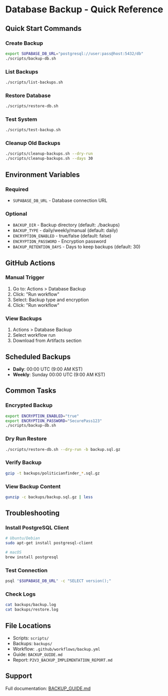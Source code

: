 # Database Backup - Quick Reference

## Quick Start Commands

### Create Backup
```bash
export SUPABASE_DB_URL="postgresql://user:pass@host:5432/db"
./scripts/backup-db.sh
```

### List Backups
```bash
./scripts/list-backups.sh
```

### Restore Database
```bash
./scripts/restore-db.sh
```

### Test System
```bash
./scripts/test-backup.sh
```

### Cleanup Old Backups
```bash
./scripts/cleanup-backups.sh --dry-run
./scripts/cleanup-backups.sh --days 30
```

## Environment Variables

### Required
- `SUPABASE_DB_URL` - Database connection URL

### Optional
- `BACKUP_DIR` - Backup directory (default: ./backups)
- `BACKUP_TYPE` - daily/weekly/manual (default: daily)
- `ENCRYPTION_ENABLED` - true/false (default: false)
- `ENCRYPTION_PASSWORD` - Encryption password
- `BACKUP_RETENTION_DAYS` - Days to keep backups (default: 30)

## GitHub Actions

### Manual Trigger
1. Go to: Actions > Database Backup
2. Click: "Run workflow"
3. Select: Backup type and encryption
4. Click: "Run workflow"

### View Backups
1. Actions > Database Backup
2. Select workflow run
3. Download from Artifacts section

## Scheduled Backups

- **Daily**: 00:00 UTC (9:00 AM KST)
- **Weekly**: Sunday 00:00 UTC (9:00 AM KST)

## Common Tasks

### Encrypted Backup
```bash
export ENCRYPTION_ENABLED="true"
export ENCRYPTION_PASSWORD="SecurePass123"
./scripts/backup-db.sh
```

### Dry Run Restore
```bash
./scripts/restore-db.sh --dry-run -b backup.sql.gz
```

### Verify Backup
```bash
gzip -t backups/politicianfinder_*.sql.gz
```

### View Backup Content
```bash
gunzip -c backups/backup.sql.gz | less
```

## Troubleshooting

### Install PostgreSQL Client
```bash
# Ubuntu/Debian
sudo apt-get install postgresql-client

# macOS
brew install postgresql
```

### Test Connection
```bash
psql "$SUPABASE_DB_URL" -c "SELECT version();"
```

### Check Logs
```bash
cat backups/backup.log
cat backups/restore.log
```

## File Locations

- Scripts: `scripts/`
- Backups: `backups/`
- Workflow: `.github/workflows/backup.yml`
- Guide: `BACKUP_GUIDE.md`
- Report: `P2V3_BACKUP_IMPLEMENTATION_REPORT.md`

## Support

Full documentation: [BACKUP_GUIDE.md](BACKUP_GUIDE.md)

